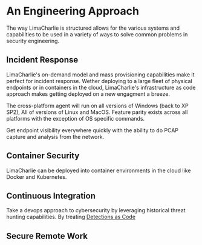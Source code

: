 # An Engineering Approach

The way LimaCharlie is structured allows for the various systems and capabilities to be used in a variety of ways to solve common problems in security engineering.

## Incident Response

LimaCharlie's on-demand model and mass provisioning capabilities make it perfect for incident response. Wether deploying to a large fleet of physical endpoints or in containers in the cloud, LimaCharlie's infrastructure as code approach makes getting deployed on a new engagment a breeze.

The cross-platform agent will run on all versions of Windows (back to XP SP2), All of versions of Linux and MacOS. Feature parity exists across all platforms with the exception of OS specific commands. 

Get endpoint visibility everywhere quickly with the ability to do PCAP capture and analysis from the network. 


## Container Security 

LimaCharlie can be deployed into container environments in the cloud like Docker and Kubernetes.

## Continuous Integration

Take a devops approach to cybersecurity by leveraging historical threat hunting capabilities. By treating [Detections as Code]()

## Secure Remote Work 

